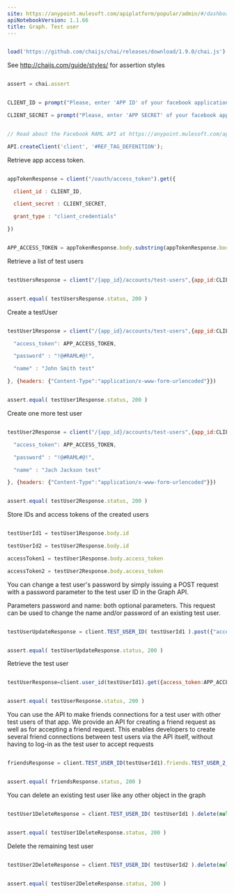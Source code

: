 ```yaml
---
site: https://anypoint.mulesoft.com/apiplatform/popular/admin/#/dashboard/apis/7965/versions/8129/portal/pages/6772/preview
apiNotebookVersion: 1.1.66
title: Graph. Test user
---
```


```javascript

load('https://github.com/chaijs/chai/releases/download/1.9.0/chai.js')

```



See http://chaijs.com/guide/styles/ for assertion styles



```javascript

assert = chai.assert

```

```javascript

CLIENT_ID = prompt("Please, enter 'APP ID' of your facebook application.")

CLIENT_SECRET = prompt("Please, enter 'APP SECRET' of your facebook application.")

```

```javascript

// Read about the Facebook RAML API at https://anypoint.mulesoft.com/apiplatform/popular/admin/#/dashboard/apis/7965/versions/8129/contracts

API.createClient('client', '#REF_TAG_DEFENITION');

```



Retrieve app access token.



```javascript

appTokenResponse = client("/oauth/access_token").get({

  client_id : CLIENT_ID,

  client_secret : CLIENT_SECRET,

  grant_type : "client_credentials"

})

```

```javascript

APP_ACCESS_TOKEN = appTokenResponse.body.substring(appTokenResponse.body.indexOf("=")+1)

```



Retrieve a list of test users



```javascript

testUsersResponse = client("/{app_id}/accounts/test-users",{app_id:CLIENT_ID}).get({"access_token": APP_ACCESS_TOKEN})

```

```javascript

assert.equal( testUsersResponse.status, 200 )

```



Create a testUser



```javascript

testUser1Response = client("/{app_id}/accounts/test-users",{app_id:CLIENT_ID}).post({

  "access_token": APP_ACCESS_TOKEN,

  "password" : "!@#RAML#@!",

  "name" : "John Smith test"

}, {headers: {"Content-Type":"application/x-www-form-urlencoded"}})

```

```javascript

assert.equal( testUser1Response.status, 200 )

```



Create one more test user



```javascript

testUser2Response = client("/{app_id}/accounts/test-users",{app_id:CLIENT_ID}).post({

  "access_token": APP_ACCESS_TOKEN,

  "password" : "!@#RAML#@!",

  "name" : "Jach Jackson test"

}, {headers: {"Content-Type":"application/x-www-form-urlencoded"}})

```

```javascript

assert.equal( testUser2Response.status, 200 )

```



Store IDs and access tokens of the created users



```javascript

testUserId1 = testUser1Response.body.id

testUserId2 = testUser2Response.body.id

accessToken1 = testUser1Response.body.access_token

accessToken2 = testUser2Response.body.access_token

```



You can change a test user's password by simply issuing a POST request with a password parameter to the test user ID in the Graph API.

Parameters password and name: both optional parameters. This request can be used to change the name and/or password of an existing test user.



```javascript

testUserUpdateResponse = client.TEST_USER_ID( testUserId1 ).post({"access_token": APP_ACCESS_TOKEN}, {headers: {"Content-Type":"application/x-www-form-urlencoded"}})

```

```javascript

assert.equal( testUserUpdateResponse.status, 200 )

```



Retrieve the test user



```javascript

testUserResponse=client.user_id(testUserId1).get({access_token:APP_ACCESS_TOKEN})

```

```javascript

assert.equal( testUserResponse.status, 200 )

```



You can use the API to make friends connections for a test user with other test users of that app. We provide an API for creating a friend request as well as for accepting a friend request. This enables developers to create several friend connections between test users via the API itself, without having to log-in as the test user to accept requests



```javascript

friendsResponse = client.TEST_USER_ID(testUserId1).friends.TEST_USER_2_ID(testUserId2).post(null,{query:{"access_token": accessToken1}})

```

```javascript

assert.equal( friendsResponse.status, 200 )

```



You can delete an existing test user like any other object in the graph



```javascript

testUser1DeleteResponse = client.TEST_USER_ID( testUserId1 ).delete(null,{query:{"access_token": APP_ACCESS_TOKEN}})

```

```javascript

assert.equal( testUser1DeleteResponse.status, 200 )

```



Delete the remaining test user



```javascript

testUser2DeleteResponse = client.TEST_USER_ID( testUserId2 ).delete(null,{query:{"access_token": APP_ACCESS_TOKEN}})

```

```javascript

assert.equal( testUser2DeleteResponse.status, 200 )

```
